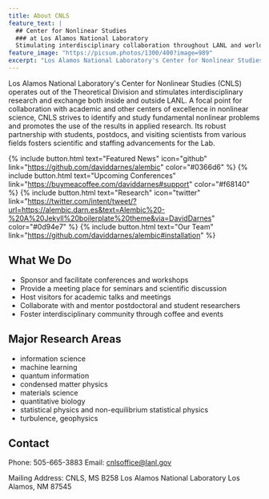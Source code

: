 ```yaml
---
title: About CNLS
feature_text: |
  ## Center for Nonlinear Studies
  ### at Los Alamos National Laboratory 
  Stimulating interdisciplinary collaboration throughout LANL and worldwide
feature_image: "https://picsum.photos/1300/400?image=989"
excerpt: "Los Alamos National Laboratory's Center for Nonlinear Studies (CNLS) operates out of the Theoretical Division and stimulates interdisciplinary research and exchange both inside and outside LANL. A focal point for collaboration with academic and other centers of excellence in nonlinear science, CNLS strives to identify and study fundamental nonlinear problems and promotes the use of the results in applied research. Its robust partnership with students, postdocs, and visiting scientists from various fields fosters scientific and staffing advancements for the Lab."
---
```


Los Alamos National Laboratory's Center for Nonlinear Studies (CNLS) operates out of the Theoretical Division and stimulates interdisciplinary research and exchange both inside and outside LANL. A focal point for collaboration with academic and other centers of excellence in nonlinear science, CNLS strives to identify and study fundamental nonlinear problems and promotes the use of the results in applied research. Its robust partnership with students, postdocs, and visiting scientists from various fields fosters scientific and staffing advancements for the Lab.

{% include button.html text="Featured News" icon="github" link="https://github.com/daviddarnes/alembic" color="#0366d6" %} {% include button.html text="Upcoming Conferences" link="https://buymeacoffee.com/daviddarnes#support" color="#f68140" %} {% include button.html text="Research" icon="twitter" link="https://twitter.com/intent/tweet/?url=https://alembic.darn.es&text=Alembic%20-%20A%20Jekyll%20boilerplate%20theme&via=DavidDarnes" color="#0d94e7" %} {% include button.html text="Our Team" link="https://github.com/daviddarnes/alembic#installation" %}

## What We Do

- Sponsor and facilitate conferences and workshops
- Provide a meeting place for seminars and scientific discussion
- Host visitors for academic talks and meetings
- Collaborate with and mentor postdoctoral and student researchers
- Foster interdisciplinary community through coffee and events

## Major Research Areas

- information science
- machine learning
- quantum information
- condensed matter physics
- materials science
- quantitative biology
- statistical physics and non-equilibrium statistical physics
- turbulence, geophysics


## Contact

Phone: 505-665-3883
Email: cnlsoffice@lanl.gov

Mailing Address: 
CNLS, MS B258
Los Alamos National Laboratory
Los Alamos, NM 87545



